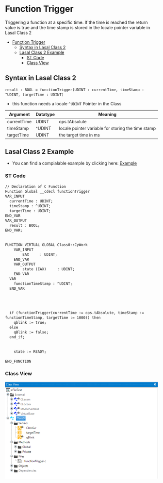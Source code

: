 # Function Trigger
Triggering a function at a specific time. If the time is reached the return value is true and the time stamp is stored in the locale pointer variable in Lasal Class 2

- [Function Trigger](#function-trigger)
  - [Syntax in Lasal Class 2](#syntax-in-lasal-class-2)
  - [Lasal Class 2 Example](#lasal-class-2-example)
    - [ST Code](#st-code)
    - [Class View](#class-view)

## Syntax in Lasal Class 2
```
result : BOOL = functionTrigger(UDINT : currentTime, timeStamp : ^UDINT, targetTime : UDINT)
```
* this function needs a locale ```^UDINT``` Pointer in the Class

| Argument | Datatype | Meaning |
| ------------- | ------------- | ------------- |
| currentTime  | UDINT | ops.tAbsolute  |
| timeStamp  | ^UDINT  | locale pointer variable for storing the time stamp  |
| targetTime  | UDINT  | the target time in ms  |

## Lasal Class 2 Example
* You can find a compialable example by clicking here: [Example](https://github.com/Jumag-Dampferzeuger-GmbH/SIGMATEK-Jumag-Utils-Examples/tree/main/functionTrigger)

### ST Code

```
// Declaration of C Function
Function Global __cdecl functionTrigger
VAR_INPUT 
  currentTime : UDINT;
  timeStamp : ^UDINT;
  targetTime : UDINT;
END_VAR
VAR_OUTPUT
  result : BOOL;
END_VAR;


FUNCTION VIRTUAL GLOBAL Class0::CyWork
	VAR_INPUT
		EAX 	: UDINT;
	END_VAR
	VAR_OUTPUT
		state (EAX) 	: UDINT;
	END_VAR
  VAR
  	functionTimeStamp : ^UDINT; 
  END_VAR

  
   
  
  if (functionTrigger(currentTime := ops.tAbsolute, timeStamp := functionTimeStamp, targetTime := 1000)) then
    qblink := true;
  else
    qBlink := false; 
  end_if;
  

	state := READY;

END_FUNCTION

```






### Class View

![Alt text](img/image.png)